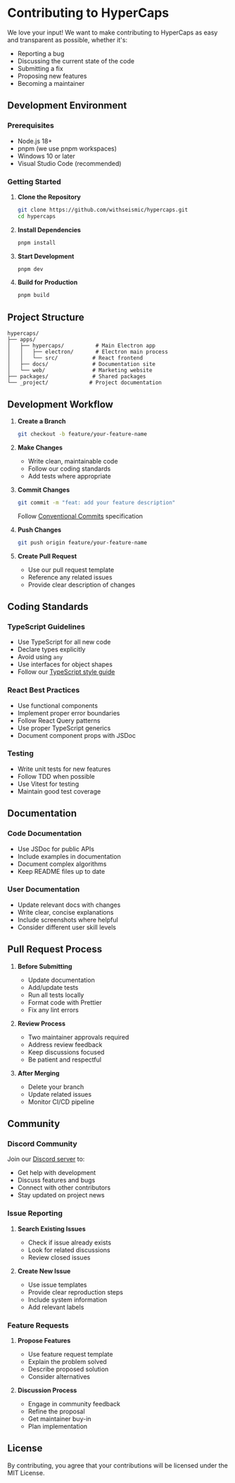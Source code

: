 # Contributing to HyperCaps

We love your input! We want to make contributing to HyperCaps as easy and transparent as possible, whether it's:

- Reporting a bug
- Discussing the current state of the code
- Submitting a fix
- Proposing new features
- Becoming a maintainer

## Development Environment

### Prerequisites

- Node.js 18+
- pnpm (we use pnpm workspaces)
- Windows 10 or later
- Visual Studio Code (recommended)

### Getting Started

1. **Clone the Repository**

   ```bash
   git clone https://github.com/withseismic/hypercaps.git
   cd hypercaps
   ```

2. **Install Dependencies**

   ```bash
   pnpm install
   ```

3. **Start Development**

   ```bash
   pnpm dev
   ```

4. **Build for Production**

   ```bash
   pnpm build
   ```

## Project Structure

```
hypercaps/
├── apps/
│   ├── hypercaps/          # Main Electron app
│   │   ├── electron/       # Electron main process
│   │   └── src/           # React frontend
│   ├── docs/              # Documentation site
│   └── web/               # Marketing website
├── packages/              # Shared packages
└── _project/             # Project documentation
```

## Development Workflow

1. **Create a Branch**

   ```bash
   git checkout -b feature/your-feature-name
   ```

2. **Make Changes**

   - Write clean, maintainable code
   - Follow our coding standards
   - Add tests where appropriate

3. **Commit Changes**

   ```bash
   git commit -m "feat: add your feature description"
   ```

   Follow [Conventional Commits](https://www.conventionalcommits.org/) specification

4. **Push Changes**

   ```bash
   git push origin feature/your-feature-name
   ```

5. **Create Pull Request**
   - Use our pull request template
   - Reference any related issues
   - Provide clear description of changes

## Coding Standards

### TypeScript Guidelines

- Use TypeScript for all new code
- Declare types explicitly
- Avoid using `any`
- Use interfaces for object shapes
- Follow our [TypeScript style guide](./typescript-style-guide.md)

### React Best Practices

- Use functional components
- Implement proper error boundaries
- Follow React Query patterns
- Use proper TypeScript generics
- Document component props with JSDoc

### Testing

- Write unit tests for new features
- Follow TDD when possible
- Use Vitest for testing
- Maintain good test coverage

## Documentation

### Code Documentation

- Use JSDoc for public APIs
- Include examples in documentation
- Document complex algorithms
- Keep README files up to date

### User Documentation

- Update relevant docs with changes
- Write clear, concise explanations
- Include screenshots where helpful
- Consider different user skill levels

## Pull Request Process

1. **Before Submitting**

   - Update documentation
   - Add/update tests
   - Run all tests locally
   - Format code with Prettier
   - Fix any lint errors

2. **Review Process**

   - Two maintainer approvals required
   - Address review feedback
   - Keep discussions focused
   - Be patient and respectful

3. **After Merging**
   - Delete your branch
   - Update related issues
   - Monitor CI/CD pipeline

## Community

### Discord Community

Join our [Discord server](https://discord.gg/hypercaps) to:

- Get help with development
- Discuss features and bugs
- Connect with other contributors
- Stay updated on project news

### Issue Reporting

1. **Search Existing Issues**

   - Check if issue already exists
   - Look for related discussions
   - Review closed issues

2. **Create New Issue**
   - Use issue templates
   - Provide clear reproduction steps
   - Include system information
   - Add relevant labels

### Feature Requests

1. **Propose Features**

   - Use feature request template
   - Explain the problem solved
   - Describe proposed solution
   - Consider alternatives

2. **Discussion Process**
   - Engage in community feedback
   - Refine the proposal
   - Get maintainer buy-in
   - Plan implementation

## License

By contributing, you agree that your contributions will be licensed under the MIT License.
